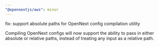 ```yaml
---
"@opennextjs/aws": minor
---
```


fix: support absolute paths for OpenNext config compilation utility

Compiling OpenNext configs will now support the ability to pass in either absolute or relative paths, instead of treating any input as a relative path.

